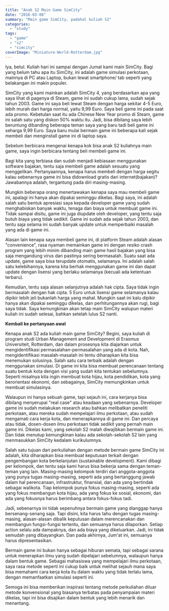 ```yaml
---
title: "Anak S2 Main Game SimCity"
date: "2016-03-08"
summary: "Main game SimCity, padahal kuliah S2"
categories: 
  - "study"
tags: 
  - "game"
  - "s2"
  - "simcity"
coverImage: "Miniature-World-Rotterdam.jpg"
---
```


Iya, betul. Kuliah hari ini sampai dengan Jumat kami main SimCity. Bagi yang belum tahu apa itu SimCity, ini adalah game simulasi perkotaan, mainnya di PC atau Laptop, bukan lewat smartphone/ tab seperti yang belakangan ini makin populer.<!--more-->

SimCity yang kami mainkan adalah SimCity 4, yang berdasarkan apa yang saya lihat di pagenya di Steam, game ini sudah cukup lama, sudah sejak tahun 2003. Game ini saya beli lewat Steam dengan harga sekitar 4-5 Euro, lebih murah dari harga normal, yaitu 9,99 Euro. Saya beli game ini pada saat ada promo. Kebetulan saat itu ada Chinese New Year promo di Steam, game ini salah satu yang diskon 50% waktu itu. Jadi, bisa dibilang saya lebih beruntung dibanding beberapa teman saya yang baru tadi beli game ini seharga 9,99 Euro. Saya baru mulai bermain game ini beberapa kali sejak membeli dan menginstall game ini di laptop saya.

Sebelum berbicara mengenai kenapa kok bisa anak S2 kuliahnya main game, saya ingin berbicara tentang beli membeli game ini.

Bagi kita yang terbiasa dan sudah menjadi kebiasaan menggunakan software bajakan, tentu saja membeli game adalah sesuatu yang menggelikan. Pertanyaannya, kenapa harus membeli dengan harga segitu kalau sebenarnya game ini bisa didownload gratis dari internet(bajakan)? Jawabannya adalah, tergantung pada diri masing-masing.

Mungkin beberapa orang menertawakan kenapa saya mau membeli game ini, apalagi ini hanya akan dipakai seminggu dikelas. Bagi saya, ini adalah salah satu bentuk apresiasi saya kepada developer game yang sudah menghabiskan banyak waktu, tenaga dan biaya untuk membuat game ini. Tidak sampai disitu, game ini juga diupdate oleh developer, yang tentu saja butuh biaya yang tidak sedikit. Game ini sudah ada sejak tahun 2003, dan tentu saja selama ini sudah banyak update untuk memperbaiki masalah yang ada di game ini.

Alasan lain kenapa saya membeli game ini, di platform Steam adalah alasan "convenience", rasa nyaman memainkan game ini dengan resiko crash program yang lebih minim dibanding main game hasil bajakan yang bisa saja mengandung virus dan pastinya sering bermasalah. Suatu saat ada update, game saya bisa terupdate otomatis, selamanya. Ini adalah salah satu kelebihannya, karena kita berhak menggunakan game ini dan dapat update dengan lisensi yang berlaku selamanya (kecuali ada ketentuan terbaru).

Kemudian, tentu saja alasan selanjutnya adalah hak cipta. Saya tidak ingin bermasalah dengan hak cipta. 5 Euro untuk lisensi game selamanya kalau dipikir lebih jeli bukanlah harga yang mahal. Mungkin saat ini kalu dipikir hanya akan dipakai seminggu dikelas, dan perhitungannya akan rugi, bagi saya tidak. Saya kemungkinan akan tetap main SimCity walupun materi kuliah ini sudah selesai, bahkan setelah lulus S2 nanti.

**Kembali ke pertanyaan awal**

Kenapa anak S2 ada kuliah main game SimCity? Begini, saya kuliah di program studi Urban Management and Development di Erasmus Universiteit, Rotterdam, dan dalam prosesnya kita diajarkan untuk mengidentifikasi permasalahan-permasalahan yang ada di kota. Nah, mengidentifikasi masalah-masalah ini tentu diharapkan kita bisa menemukan solusinya. Salah satu cara terbaik adalah dengan menggunakan simulasi. Di game ini kita bisa membuat perencanaan tentang suatu bentuk kota dengan visi yang sudah kita tentukan sebelumnya. Seperti misalnya kita ingin membuat kota hijau, kota pendidikan, kota yang berorientasi ekonomi, dan sebagainya, SimCity memungkinkan untuk membuat simulasinya.

Walaupun ini hanya sebuah game, tapi sejauh ini, cara kerjanya bisa dibilang menyerupai "real case" atau keadaan yang sebenarnya. Developer game ini sudah melakukan research atau bahkan melibatkan peneliti perkotaan, atau mereka sudah mempelajari ilmu perkotaan, atau sudah mengamati cara kerja kota, dan menerapkannya di game ini. Dan percaya atau tidak, dosen-dosen ilmu perkotaan tidak sedikit yang pernah main game ini. Dikelas kami, yang sekolah S2 malah diwajibkan bermain game ini. Dan tidak menutup kemungkinan kalau ada sekolah-sekolah S2 lain yang menmasukkan SimCity kedalam kurikulumnya.

Salah satu tujuan dari perkuliahan dengan metode bermain game SimCity ini adalah, kita diharapkan bisa membuat keputusan terkait dengan pengembangan kota berkelanjutan (sustainable development). Kami dibagi per kelompok, dan tentu saja kami harus bisa bekerja sama dengan teman-teman yang lain. Masing-masing kelompok terdiri dari anggota-anggota yang punya tugas masing-masing, seperti ada yang bertanggung jawab dalam hal perencanaan, infrastruktur, finansial, dan ada yang bertindak sebagai walikota. Tiap kelompok punya fokus masing-masing, seperti ada yang fokus membangun kota hijau, ada yang fokus ke sosial, ekonomi, dan ada yang fokusnya harus berimbang antara fokus-fokus tadi.

Jadi, sebenarnya ini tidak sepenuhnya bermain game yang dianggap hanya bersenang-senang saja. Tapi disini, kita harus tahu dengan tugas masing-masing, alasan-alasan dibalik keputusan dalam merencanakan dan membangun fungsi-fungsi tertentu, dan semuanya harus dilaporkan. Setiap action selalu ada dampaknya, dan ada biaya yang dikeluarkan. Jadi, ini tidak semudah yang dibayangkan. Dan pada akhirnya, Jum'at ini, semuanya harus dipresentasikan.

Bermain game ini bukan hanya sebagai hiburan semata, tapi sebagai sarana untuk menerapkan ilmu yang sudah dipelajari sebelumnya, walaupun hanya dalam bentuk game. Sebagai mahasiswa yang mempelajari ilmu perkotaan, saya rasa metode seperti ini cukup baik untuk melihat sejauh mana saya bisa memahami cara kerja kota itu dalam waktu yang tidak terlalu lama, dengan memanfaatkan simulasi seperti ini.

Semoga ini bisa memberikan inspirasi tentang metode perkuliahan diluar metode konvensional yang biasanya terbatas pada penyampaian materi dikelas, tapi ini bisa disajikan dalam bentuk yang lebih menarik dan menantang.
